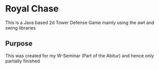 # Royal Chase

This is a Java based 2d Tower Defense Game mainly using the awt and swing libraries

## Purpose

This was created for my W-Seminar (Part of the Abitur) and hence only partially finished
